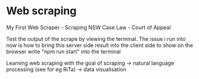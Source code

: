 # Web scraping

My First Web Scraper - Scraping NSW Case Law - Court of Appeal

Test the output of the scrape by viewing the terminal. The issue i run into now is how to bring this server side result into the client side to show on the browser
write "npm run start" into the terminal

Learning web scraping with the goal of scraping -> natural language processing (see for eg RiTa) -> data visualisation
